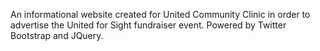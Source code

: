 An informational website created for 
United Community Clinic in order to advertise the United for Sight fundraiser event. Powered by Twitter Bootstrap
and JQuery.